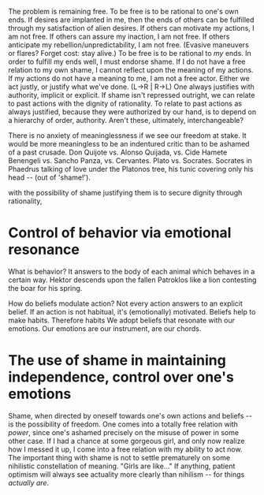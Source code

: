 The problem is remaining free. 
To be free is to be rational to one's own ends.
If desires are implanted in me, then the ends of others can be fulfilled through my satisfaction of alien desires.
If others can motivate my actions, I am not free.
If others can assure my inaction, I am not free. 
If others anticipate my rebellion/unpredictability, I am not free.
(Evasive maneuvers or flares? Forget cost: stay alive.)
To be free is to be rational to *my* ends. 
In order to fulfill my ends well, I must endorse shame.
If I do not have a free relation to my own shame, I cannot reflect upon the meaning of my actions.
If my actions do not have a meaning to me, I am not a free actor.
Either we act justly, or justify what we've done. (L->R | R->L)
One always justifies with authority, implicit or explicit. 
If shame isn't repressed outright, we can relate to past actions with the dignity of rationality.
To relate to past actions as always justified, because they were authorized by our hand, is to depend on a hierarchy of order, authority. Aren't these, ultimately, interchangeable?

There is no anxiety of meaninglessness if we see our freedom at stake. It would be more meaningless to be an indentured critic than to be ashamed of a past crusade. Don Quijote vs. Alonso Quijada, vs. Cide Hamete Benengeli vs. Sancho Panza, vs. Cervantes. Plato vs. Socrates. Socrates in Phaedrus talking of love under the Platonos tree, his tunic covering only his head -- (out of 'shame!').



with the possibility of shame justifying them is to secure dignity through rationality,


# Control of behavior via emotional resonance

What is behavior? It answers to the body of each animal which behaves in a certain way. Hektor descends upon the fallen Patroklos like a lion contesting the boar for his spring. 


How do beliefs modulate action? Not every action answers to an explicit belief. If an action is not habitual, it's (emotionally) motivated. Beliefs help to make habits. Therefore habits We adopt beliefs that resonate with our emotions. Our emotions are our instrument, are our chords.

# The use of shame in maintaining independence, control over one's emotions
Shame, when directed by oneself towards one's own actions and beliefs -- is the possibility of freedom. One comes into a totally free relation with *power*, since one's ashamed precisely on the misuse of power in some other case. If I had a chance at some gorgeous girl, and only now realize how I messed it up, I come into a free relation with my ability to act now. The important thing with shame is not to settle prematurely on some nihilistic constellation of meaning. "Girls are like..." If anything, patient optimism will always see actuality more clearly than nihilism -- for things *actually are*. 
